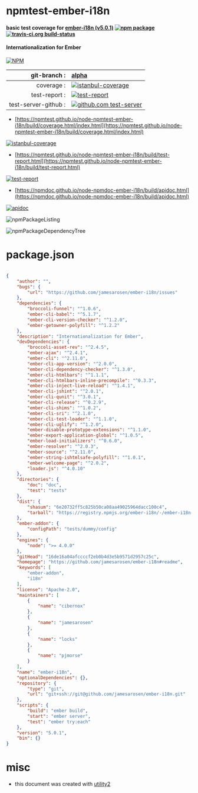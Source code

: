 # npmtest-ember-i18n

#### basic test coverage for  [ember-i18n (v5.0.1)](https://github.com/jamesarosen/ember-i18n#readme)  [![npm package](https://img.shields.io/npm/v/npmtest-ember-i18n.svg?style=flat-square)](https://www.npmjs.org/package/npmtest-ember-i18n) [![travis-ci.org build-status](https://api.travis-ci.org/npmtest/node-npmtest-ember-i18n.svg)](https://travis-ci.org/npmtest/node-npmtest-ember-i18n)

#### Internationalization for Ember

[![NPM](https://nodei.co/npm/ember-i18n.png?downloads=true&downloadRank=true&stars=true)](https://www.npmjs.com/package/ember-i18n)

| git-branch : | [alpha](https://github.com/npmtest/node-npmtest-ember-i18n/tree/alpha)|
|--:|:--|
| coverage : | [![istanbul-coverage](https://npmtest.github.io/node-npmtest-ember-i18n/build/coverage.badge.svg)](https://npmtest.github.io/node-npmtest-ember-i18n/build/coverage.html/index.html)|
| test-report : | [![test-report](https://npmtest.github.io/node-npmtest-ember-i18n/build/test-report.badge.svg)](https://npmtest.github.io/node-npmtest-ember-i18n/build/test-report.html)|
| test-server-github : | [![github.com test-server](https://npmtest.github.io/node-npmtest-ember-i18n/GitHub-Mark-32px.png)](https://npmtest.github.io/node-npmtest-ember-i18n/build/app/index.html) | | build-artifacts : | [![build-artifacts](https://npmtest.github.io/node-npmtest-ember-i18n/glyphicons_144_folder_open.png)](https://github.com/npmtest/node-npmtest-ember-i18n/tree/gh-pages/build)|

- [https://npmtest.github.io/node-npmtest-ember-i18n/build/coverage.html/index.html](https://npmtest.github.io/node-npmtest-ember-i18n/build/coverage.html/index.html)

[![istanbul-coverage](https://npmtest.github.io/node-npmtest-ember-i18n/build/screenCapture.buildCi.browser.%252Ftmp%252Fbuild%252Fcoverage.lib.html.png)](https://npmtest.github.io/node-npmtest-ember-i18n/build/coverage.html/index.html)

- [https://npmtest.github.io/node-npmtest-ember-i18n/build/test-report.html](https://npmtest.github.io/node-npmtest-ember-i18n/build/test-report.html)

[![test-report](https://npmtest.github.io/node-npmtest-ember-i18n/build/screenCapture.buildCi.browser.%252Ftmp%252Fbuild%252Ftest-report.html.png)](https://npmtest.github.io/node-npmtest-ember-i18n/build/test-report.html)

- [https://npmdoc.github.io/node-npmdoc-ember-i18n/build/apidoc.html](https://npmdoc.github.io/node-npmdoc-ember-i18n/build/apidoc.html)

[![apidoc](https://npmdoc.github.io/node-npmdoc-ember-i18n/build/screenCapture.buildCi.browser.%252Ftmp%252Fbuild%252Fapidoc.html.png)](https://npmdoc.github.io/node-npmdoc-ember-i18n/build/apidoc.html)

![npmPackageListing](https://npmtest.github.io/node-npmtest-ember-i18n/build/screenCapture.npmPackageListing.svg)

![npmPackageDependencyTree](https://npmtest.github.io/node-npmtest-ember-i18n/build/screenCapture.npmPackageDependencyTree.svg)



# package.json

```json

{
    "author": "",
    "bugs": {
        "url": "https://github.com/jamesarosen/ember-i18n/issues"
    },
    "dependencies": {
        "broccoli-funnel": "^1.0.6",
        "ember-cli-babel": "^5.1.7",
        "ember-cli-version-checker": "^1.2.0",
        "ember-getowner-polyfill": "^1.2.2"
    },
    "description": "Internationalization for Ember",
    "devDependencies": {
        "broccoli-asset-rev": "^2.4.5",
        "ember-ajax": "^2.4.1",
        "ember-cli": "^2.11.0",
        "ember-cli-app-version": "^2.0.0",
        "ember-cli-dependency-checker": "^1.3.0",
        "ember-cli-htmlbars": "^1.1.1",
        "ember-cli-htmlbars-inline-precompile": "^0.3.3",
        "ember-cli-inject-live-reload": "^1.4.1",
        "ember-cli-jshint": "^2.0.1",
        "ember-cli-qunit": "^3.0.1",
        "ember-cli-release": "^0.2.9",
        "ember-cli-shims": "^1.0.2",
        "ember-cli-sri": "^2.1.0",
        "ember-cli-test-loader": "^1.1.0",
        "ember-cli-uglify": "^1.2.0",
        "ember-disable-prototype-extensions": "^1.1.0",
        "ember-export-application-global": "^1.0.5",
        "ember-load-initializers": "^0.6.0",
        "ember-resolver": "^2.0.3",
        "ember-source": "^2.11.0",
        "ember-string-ishtmlsafe-polyfill": "^1.0.1",
        "ember-welcome-page": "^2.0.2",
        "loader.js": "^4.0.10"
    },
    "directories": {
        "doc": "doc",
        "test": "tests"
    },
    "dist": {
        "shasum": "6e20732ff5c825b50ca08aa49025964dacc100c4",
        "tarball": "https://registry.npmjs.org/ember-i18n/-/ember-i18n-5.0.1.tgz"
    },
    "ember-addon": {
        "configPath": "tests/dummy/config"
    },
    "engines": {
        "node": ">= 4.0.0"
    },
    "gitHead": "16de16a04afccccf2eb0b4d3e5b9571d2957c25c",
    "homepage": "https://github.com/jamesarosen/ember-i18n#readme",
    "keywords": [
        "ember-addon",
        "i18n"
    ],
    "license": "Apache-2.0",
    "maintainers": [
        {
            "name": "cibernox"
        },
        {
            "name": "jamesarosen"
        },
        {
            "name": "locks"
        },
        {
            "name": "pjmorse"
        }
    ],
    "name": "ember-i18n",
    "optionalDependencies": {},
    "repository": {
        "type": "git",
        "url": "git+ssh://git@github.com/jamesarosen/ember-i18n.git"
    },
    "scripts": {
        "build": "ember build",
        "start": "ember server",
        "test": "ember try:each"
    },
    "version": "5.0.1",
    "bin": {}
}
```



# misc
- this document was created with [utility2](https://github.com/kaizhu256/node-utility2)
